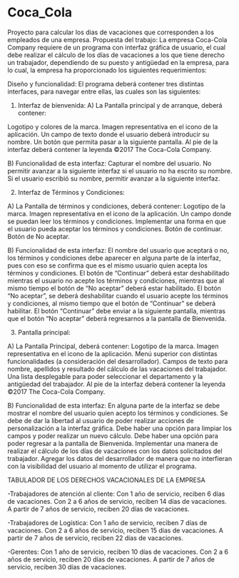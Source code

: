 # Coca_Cola
Proyecto para calcular los dias de vacaciones que corresponden a los empleados de una empresa.
Propuesta del trabajo:
La empresa Coca-Cola Company requiere de un programa con interfaz gráfica de usuario,
el cual debe realizar el cálculo de los días de vacaciones a los que tiene derecho un
trabajador, dependiendo de su puesto y antigüedad en la empresa, para lo cual, la empresa
ha proporcionado los siguientes requerimientos:

Diseño y funcionalidad:
El programa deberá contener tres distintas interfaces, para navegar entre ellas, las cuales
son las siguientes:
1. Interfaz de bienvenida:
A) La Pantalla principal y de arranque, deberá contener:

  Logotipo y colores de la marca.
  Imagen representativa en el icono de la aplicación.
  Un campo de texto donde el usuario deberá introducir su nombre.
  Un botón que permita pasar a la siguiente pantalla.
  Al pie de la interfaz deberá contener la leyenda ©2017 The Coca-Cola Company.
  
B) Funcionalidad de esta interfaz:
  Capturar el nombre del usuario.
  No permitir avanzar a la siguiente interfaz si el usuario no ha escrito su nombre.
  Si el usuario escribió su nombre, permitir avanzar a la siguiente interfaz.
  
2. Interfaz de Términos y Condiciones:

A) La Pantalla de términos y condiciones, deberá contener:
  Logotipo de la marca.
  Imagen representativa en el icono de la aplicación.
  Un campo donde se puedan leer los términos y condiciones.
  Implementar una forma en que el usuario pueda aceptar los términos y condiciones.
  Botón de continuar.
  Botón de No aceptar.
  
B) Funcionalidad de esta interfaz:
  El nombre del usuario que aceptará o no, los términos y condiciones debe aparecer en alguna parte de la interfaz, pues con eso se confirma que es
  el mismo usuario quien acepta los términos y condiciones.
  El botón de “Continuar” deberá estar deshabilitado mientras el usuario no acepte los términos y condiciones, mientras que al mismo tiempo el 
  botón de “No aceptar” deberá estar habilitado.
  El botón “No aceptar”, se deberá deshabilitar cuando el usuario acepte los términos y condiciones, al mismo tiempo que el botón de “Continuar”
  se deberá habilitar.
  El botón “Continuar” debe enviar a la siguiente pantalla, mientras que el botón “No aceptar” deberá regresarnos a la pantalla de Bienvenida.
  
3. Pantalla principal:

A) La Pantalla Principal, deberá contener:
  Logotipo de la marca.
  Imagen representativa en el icono de la aplicación.
  Menú superior con distintas funcionalidades (a consideración del desarrollador).
  Campos de texto para nombre, apellidos y resultado del cálculo de las vacaciones del trabajador.
  Una lista desplegable para poder seleccionar el departamento y la antigüedad del trabajador.
  Al pie de la interfaz deberá contener la leyenda ©2017 The Coca-Cola Company.
  
B) Funcionalidad de esta interfaz:
  En alguna parte de la interfaz se debe mostrar el nombre del usuario quien acepto los términos y condiciones.
  Se debe de dar la libertad al usuario de poder realizar acciones de personalización a la interfaz gráfica.
  Debe haber una opción para limpiar los campos y poder realizar un nuevo cálculo.
  Debe haber una opción para poder regresar a la pantalla de Bienvenida.
  Implementar una manera de realizar el cálculo de los días de vacaciones con los datos solicitados del trabajador.
  Agregar los datos del desarrollador de manera que no interfieran con la visibilidad del usuario al momento de utilizar el programa.
  
  TABULADOR DE LOS DERECHOS VACACIONALES DE LA EMPRESA
  
 -Trabajadores de atención al cliente:
  Con 1 año de servicio, reciben 6 días de vacaciones.
  Con 2 a 6 años de servicio, reciben 14 días de vacaciones.
  A partir de 7 años de servicio, reciben 20 días de vacaciones.
  
 -Trabajadores de Logística:
  Con 1 año de servicio, reciben 7 días de vacaciones.
  Con 2 a 6 años de servicio, reciben 15 días de vacaciones.
  A partir de 7 años de servicio, reciben 22 días de vacaciones.
  
 -Gerentes:
  Con 1 año de servicio, reciben 10 días de vacaciones.
  Con 2 a 6 años de servicio, reciben 20 días de vacaciones.
  A partir de 7 años de servicio, reciben 30 días de vacaciones.
